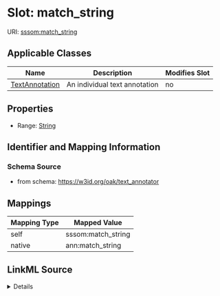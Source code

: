 

# Slot: match_string



URI: [sssom:match_string](http://w3id.org/sssom/match_string)



<!-- no inheritance hierarchy -->





## Applicable Classes

| Name | Description | Modifies Slot |
| --- | --- | --- |
| [TextAnnotation](TextAnnotation.md) | An individual text annotation |  no  |







## Properties

* Range: [String](String.md)





## Identifier and Mapping Information







### Schema Source


* from schema: https://w3id.org/oak/text_annotator




## Mappings

| Mapping Type | Mapped Value |
| ---  | ---  |
| self | sssom:match_string |
| native | ann:match_string |




## LinkML Source

<details>
```yaml
name: match_string
from_schema: https://w3id.org/oak/text_annotator
rank: 1000
slot_uri: sssom:match_string
alias: match_string
owner: TextAnnotation
domain_of:
- TextAnnotation
range: string

```
</details>